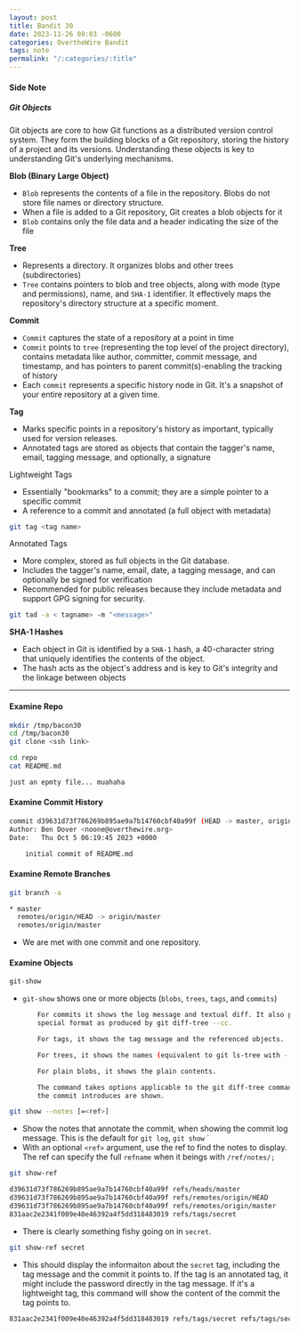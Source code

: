 ```yaml
---
layout: post
title: Bandit 30
date: 2023-11-26 09:03 -0600
categories: OvertheWire Bandit
tags: note
permalink: "/:categories/:title"
---
```


#### Side Note
##### Git Objects
Git objects are core to how Git functions as a distributed version control system. They form the building blocks of a Git repository, storing the history of a project and its versions. 
Understanding these objects is key to understanding Git's underlying mechanisms. 

**Blob (Binary Large Object)**
- `Blob` represents the contents of a file in the repository. Blobs do not store file names or directory structure.
- When a file is added to a Git repository, Git creates a blob objects for it
- `Blob` contains only the file data and a header indicating the size of the file

**Tree**
- Represents a directory. It organizes blobs and other trees (subdirectories)
- `Tree` contains pointers to blob and tree objects, along with mode (type and permissions), name, and `SHA-1` identifier. It effectively maps the repository's directory structure at a specific moment.

**Commit**
- `Commit` captures the state of a repository at a point in time
- `Commit` points to `tree` (representing the top level of the project directory), contains metadata like author, committer, commit message, and timestamp, and has pointers to parent commit(s)-enabling the tracking of history
- Each `commit` represents a specific history node in Git. It's a snapshot of your entire repository at a given time.

**Tag**
- Marks specific points in a repository's history as important, typically used for version releases.
- Annotated tags are stored as objects that contain the tagger's name, email, tagging message, and optionally, a signature

Lightweight Tags
- Essentially "bookmarks" to a commit; they are a simple pointer to a specific commit
- A reference to a commit and annotated (a full object with metadata)

```bash
git tag <tag name>
```

Annotated Tags
- More complex, stored as full objects in the Git database.
- Includes the tagger's name, email, date, a tagging message, and can optionally be signed for verification
- Recommended for public releases because they include metadata and support GPG signing for security.

```bash
git tad -a < tagname> -m "<message>"
```


**SHA-1 Hashes**
- Each object in Git is identified by a `SHA-1` hash, a 40-character string that uniquely identifies the contents of the object. 
- The hash acts as the object's address and is key to Git's  integrity and the linkage between objects

---

#### Examine Repo
```bash
mkdir /tmp/bacon30
cd /tmp/bacon30
git clone <ssh link>
```

```bash
cd repo
cat README.md
```

```bash
just an epmty file... muahaha
```

#### Examine Commit History
```bash
commit d39631d73f786269b895ae9a7b14760cbf40a99f (HEAD -> master, origin/master, origin/HEAD)
Author: Ben Dover <noone@overthewire.org>
Date:   Thu Oct 5 06:19:45 2023 +0000

    initial commit of README.md
```

#### Examine Remote Branches
```bash
git branch -a
```

```bash
* master
  remotes/origin/HEAD -> origin/master
  remotes/origin/master
```

- We are met with one commit and one repository. 

#### Examine Objects

```bash
git-show
```
- `git-show` shows one or more objects (`blobs`, `trees`,  `tags`, and `commits`)

```bash
       For commits it shows the log message and textual diff. It also presents the merge commit in a
       special format as produced by git diff-tree --cc.

       For tags, it shows the tag message and the referenced objects.

       For trees, it shows the names (equivalent to git ls-tree with --name-only).

       For plain blobs, it shows the plain contents.

       The command takes options applicable to the git diff-tree command to control how the changes
       the commit introduces are shown.
```

```bash
git show --notes [=<ref>]
```
- Show the notes that annotate the commit, when showing the commit log message. This is the default for `git log`, `git show` `
- With an optional `<ref>` argument, use the ref to find the notes to display. The ref can specify the full `refname` when it beings with `/ref/notes/;` 


```bash
git show-ref
```

```bash
d39631d73f786269b895ae9a7b14760cbf40a99f refs/heads/master
d39631d73f786269b895ae9a7b14760cbf40a99f refs/remotes/origin/HEAD
d39631d73f786269b895ae9a7b14760cbf40a99f refs/remotes/origin/master
831aac2e2341f009e40e46392a4f5dd318483019 refs/tags/secret
```
- There is clearly something fishy going on in `secret`. 

```bash
git show-ref secret
```
- This should display the informaiton about the `secret` tag, including the tag message and the commit it points to.
If the tag is an annotated tag, it might include the password directly in the tag message. If it's a lightweight tag, this command will show the content of the commit the tag points to.

```bash
831aac2e2341f009e40e46392a4f5dd318483019 refs/tags/secret refs/tags/secret
```